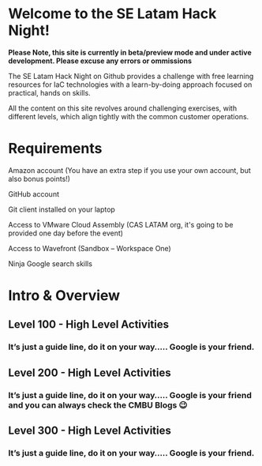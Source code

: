 # Welcome to the SE Latam Hack Night! 


**Please Note, this site is currently in beta/preview mode and under active development. Please excuse any errors or ommissions**

The SE Latam Hack Night on Github provides a challenge with free learning resources for IaC technologies with a learn-by-doing approach focused on practical, hands on skills.

All the content on this site revolves around challenging exercises, with different levels, which align tightly with the common customer operations.

# Requirements 
Amazon account (You have an extra step if you use your own account, but also bonus points!)

GitHub account

Git client installed on your laptop

Access to VMware Cloud Assembly (CAS LATAM org, it's going to be provided one day before the event)

Access to Wavefront (Sandbox – Workspace One)

Ninja Google search skills


# Intro & Overview

## Level 100 - High Level Activities
### It’s just a guide line, do it on your way….. Google is your friend.


## Level 200 - High Level Activities
### It’s just a guide line, do it on your way….. Google is your friend and you can always check the CMBU Blogs :wink: 


## Level 300 - High Level Activities
### It’s just a guide line, do it on your way….. Google is your friend.